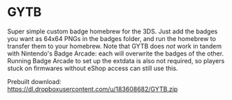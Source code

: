 # GYTB
Super simple custom badge homebrew for the 3DS. Just add the badges you want as 64x64 PNGs in the badges folder, and run the homebrew to transfer them to your homebrew. Note that GYTB does *not* work in tandem with Nintendo's Badge Arcade: each will overwrite the badges of the other. Running Badge Arcade to set up the extdata is also not required, so players stuck on firmwares without eShop access can still use this.

Prebuilt download: https://dl.dropboxusercontent.com/u/183608682/GYTB.zip
